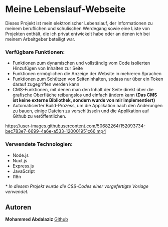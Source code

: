 # Meine Lebenslauf-Webseite
Dieses Projekt ist mein elektronischer Lebenslauf, der Informationen zu meinem beruflichen und schulischen Werdegang sowie eine Liste von Projekten enthält, die ich privat entwickelt habe oder an denen ich bei meinem Arbeitgeber beteiligt war.

### Verfügbare Funktionen:
- Funktionen zum dynamischen und vollständig vom Code isolierten Hinzufügen von Inhalten zur Seite
- Funktionen ermöglichen die Anzeige der Website in mehreren Sprachen
- Funktionen zum Schützen von Seiteninhalten, sodass nur über ein Token darauf zugegriffen werden kann
- CMS-Funktionen, mit denen man den Inhalt der Seite direkt über die grafische Oberfläche reibungslos und einfach ändern kann **(Das CMS ist keine externe Bibliothek, sondern wurde von mir implementiert)**
- Automatisierter Build-Prozess, um die Applikation nach den Änderungen zu bauen, einige Dateien zu verschlüsseln und die Applikation auf Github zu veröffentlichen.


https://user-images.githubusercontent.com/50682264/152093734-bec783e7-6699-4a6e-a533-120001951c66.mp4




### Verwendete Technologien:
- Node.js
- Nuxt.js
- Express.js
- JavaScript
- I18n

<i> * In diesem Projekt wurde die CSS-Codes einer vorgefertigte Vorlage verwendet. </i>

## Autoren
**Mohammed Abdalaziz**  [Github](https://github.com/MAbdalaziz)

